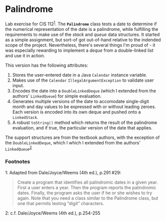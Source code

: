 # Palindrome

Lab exercise for CIS 112<sup>[1](#myfootnote1)</sup>. The **`Palindrome`** class tests a date to determine if the numerical representation of the date is a palindrome, while fulfilling the requirements to make use of the *stack* and *queue* data structures. It started as a simple assignment, but sort-of got out-of-hand relative to the indended scope of the project. Nevertheless, there's several things I'm proud of - it was especially rewarding to implement a *deque* from a double-linked list and use it in action.

This version has the following attributes:
  1. Stores the user-entered date in a Java `Calendar` instance variable.  
  2. Makes use of the `Calendar` `IllegalArgumentException` to validate user input.  
  3. Encodes the date into a `DoubleLinkedDeque` (which I extended from the authors' `LinkedQueue`) for simple evaluation.  
  4. Generates multiple versions of the date to accomodate single-digit month and day values to be expressed with or without leading zeroes. Each version is encoded into its own deque and pushed onto a `LinkedStack`.
  5. A robust `toString()` method which returns the result of the palindrome evaluation, and if true, the particular version of the date that applies.  

The support structures are from the textbook authors, with the exception of the `DoubleLinkedDeque`, which I which I extended from the authors' `LinkedQueue`<sup>[2](#myfootnote2)</sup>

### Footnotes
<a name="myfootnote1">1</a>: Adapted from Dale/Joyce/Weems (4th ed.), p.291 #29:
  > Create a program that identifies all palindromic dates in a given year. First a user enters a year. Then the program reports the palindromic dates. Finally, the program asks the user if he or she wishes to try again. Note that you need a class similar to the Palindrome class, but one that permits testing “digit” characters.   

<a name="myfootnote2">2</a>: c.f. Dale/Joyce/Weems (4th ed.), p.254-255
